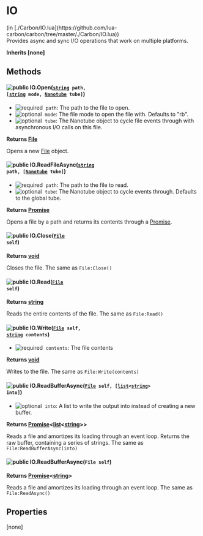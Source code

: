 <link href="../../style.css" rel="stylesheet" type="text/css"/>
<h1 class="class-title">IO</h1>
<span class="file-link">(in [./Carbon/IO.lua](https://github.com/lua-carbon/carbon/tree/master/./Carbon/IO.lua))</span><br/>
Provides async and sync I/O operations that work on multiple platforms.

**Inherits [none]**

## Methods
#### ![public](https://img.shields.io/badge/%20-public-11b237.svg?style=flat-square) IO.Open(<code>[string](Types#string) path, [[string](Types#string) mode, [Nanotube](Classes/Nanotube) tube]</code>)
- ![required](https://img.shields.io/badge/%20-required-ff9600.svg?style=flat-square)&nbsp;&nbsp;`path`: The path to the file to open.
- ![optional](https://img.shields.io/badge/%20-optional-0092e6.svg?style=flat-square)&nbsp;&nbsp;`mode`: The file mode to open the file with. Defaults to "rb".
- ![optional](https://img.shields.io/badge/%20-optional-0092e6.svg?style=flat-square)&nbsp;&nbsp;`tube`: The Nanotube object to cycle file events through with asynchronous I/O calls on this file.

**Returns  [File](Classes/IO.File)**

Opens a new [File](Classes/IO.File) object.


#### ![public](https://img.shields.io/badge/%20-public-11b237.svg?style=flat-square) IO.ReadFileAsync(<code>[string](Types#string) path, [[Nanotube](Classes/Nanotube) tube]</code>)
- ![required](https://img.shields.io/badge/%20-required-ff9600.svg?style=flat-square)&nbsp;&nbsp;`path`: The path to the file to read.
- ![optional](https://img.shields.io/badge/%20-optional-0092e6.svg?style=flat-square)&nbsp;&nbsp;`tube`: The Nanotube object to cycle events through. Defaults to the global tube.

**Returns  [Promise](Classes/Promise)<string>**

Opens a file by a path and returns its contents through a [Promise](Classes/Promise).


#### ![public](https://img.shields.io/badge/%20-public-11b237.svg?style=flat-square) IO.Close(<code>[File](Classes/IO.File) self</code>)


**Returns  [void](Types#void)**

Closes the file. The same as `File:Close()`


#### ![public](https://img.shields.io/badge/%20-public-11b237.svg?style=flat-square) IO.Read(<code>[File](Classes/IO.File) self</code>)


**Returns  [string](Types#string)**

Reads the entire contents of the file. The same as `File:Read()`


#### ![public](https://img.shields.io/badge/%20-public-11b237.svg?style=flat-square) IO.Write(<code>[File](Classes/IO.File) self, [string](Types#string) contents</code>)
- ![required](https://img.shields.io/badge/%20-required-ff9600.svg?style=flat-square)&nbsp;&nbsp;`contents`: The file contents

**Returns  [void](Types#void)**

Writes to the file. The same as `File:Write(contents)`


#### ![public](https://img.shields.io/badge/%20-public-11b237.svg?style=flat-square) IO.ReadBufferAsync(<code>[File](Classes/IO.File) self, [[list](Types#list)<[string](Types#string)> into]</code>)
- ![optional](https://img.shields.io/badge/%20-optional-0092e6.svg?style=flat-square)&nbsp;&nbsp;`into`: A list to write the output into instead of creating a new buffer.

**Returns  [Promise](Classes/Promise)<[list](Types#list)<[string](Types#string)>>**

Reads a file and amortizes its loading through an event loop.
Returns the raw buffer, containing a series of strings.
The same as `File:ReadBufferAsync(into)`


#### ![public](https://img.shields.io/badge/%20-public-11b237.svg?style=flat-square) IO.ReadBufferAsync(<code>File self</code>)


**Returns  [Promise](Classes/Promise)<[string](Types#string)>**

Reads a file and amortizes its loading through an event loop.
The same as `File:ReadAsync()`


## Properties
[none]
